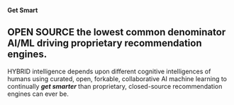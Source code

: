 **Get Smart**

## OPEN SOURCE the lowest common denominator AI/ML driving proprietary recommendation engines.

HYBRID intelligence depends upon different cognitive intelligences of humans using curated, open, forkable, collaborative AI machine learning to continually ***get smarter*** than proprietary, closed-source recommendation engines can ever be. 
